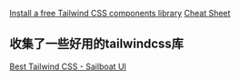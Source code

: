 [Install a free Tailwind CSS components library](https://tailwind-elements.com/docs/standard/getting-started/quick-start/)
[Cheat Sheet](https://flowbite.com/tools/tailwind-cheat-sheet/)
## 收集了一些好用的tailwindcss库
[Best Tailwind CSS - Sailboat UI](https://sailboatui.com/tools/)